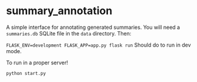 # summary_annotation

A simple interface for annotating generated summaries. You will need a `summaries.db` SQLite file in the `data` directory. Then:

`FLASK_ENV=development FLASK_APP=app.py flask run`
Should do to run in dev mode.

To run in a proper server!

`python start.py`

